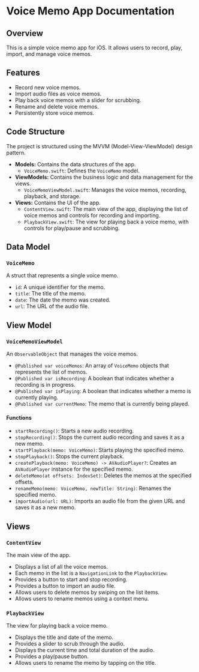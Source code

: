 # Voice Memo App Documentation

## Overview

This is a simple voice memo app for iOS. It allows users to record, play, import, and manage voice memos.

## Features

- Record new voice memos.
- Import audio files as voice memos.
- Play back voice memos with a slider for scrubbing.
- Rename and delete voice memos.
- Persistently store voice memos.

## Code Structure

The project is structured using the MVVM (Model-View-ViewModel) design pattern.

- **Models:** Contains the data structures of the app.
  - `VoiceMemo.swift`: Defines the `VoiceMemo` model.
- **ViewModels:** Contains the business logic and data management for the views.
  - `VoiceMemoViewModel.swift`: Manages the voice memos, recording, playback, and storage.
- **Views:** Contains the UI of the app.
  - `ContentView.swift`: The main view of the app, displaying the list of voice memos and controls for recording and importing.
  - `PlaybackView.swift`: The view for playing back a voice memo, with controls for play/pause and scrubbing.

## Data Model

### `VoiceMemo`

A struct that represents a single voice memo.

- `id`: A unique identifier for the memo.
- `title`: The title of the memo.
- `date`: The date the memo was created.
- `url`: The URL of the audio file.

## View Model

### `VoiceMemoViewModel`

An `ObservableObject` that manages the voice memos.

- `@Published var voiceMemos`: An array of `VoiceMemo` objects that represents the list of memos.
- `@Published var isRecording`: A boolean that indicates whether a recording is in progress.
- `@Published var isPlaying`: A boolean that indicates whether a memo is currently playing.
- `@Published var currentMemo`: The memo that is currently being played.

#### Functions

- `startRecording()`: Starts a new audio recording.
- `stopRecording()`: Stops the current audio recording and saves it as a new memo.
- `startPlayback(memo: VoiceMemo)`: Starts playing the specified memo.
- `stopPlayback()`: Stops the current playback.
- `createPlayback(memo: VoiceMemo) -> AVAudioPlayer?`: Creates an `AVAudioPlayer` instance for the specified memo.
- `deleteMemo(at offsets: IndexSet)`: Deletes the memos at the specified offsets.
- `renameMemo(memo: VoiceMemo, newTitle: String)`: Renames the specified memo.
- `importAudio(url: URL)`: Imports an audio file from the given URL and saves it as a new memo.

## Views

### `ContentView`

The main view of the app.

- Displays a list of all the voice memos.
- Each memo in the list is a `NavigationLink` to the `PlaybackView`.
- Provides a button to start and stop recording.
- Provides a button to import an audio file.
- Allows users to delete memos by swiping on the list items.
- Allows users to rename memos using a context menu.

### `PlaybackView`

The view for playing back a voice memo.

- Displays the title and date of the memo.
- Provides a slider to scrub through the audio.
- Displays the current time and total duration of the audio.
- Provides a play/pause button.
- Allows users to rename the memo by tapping on the title.
